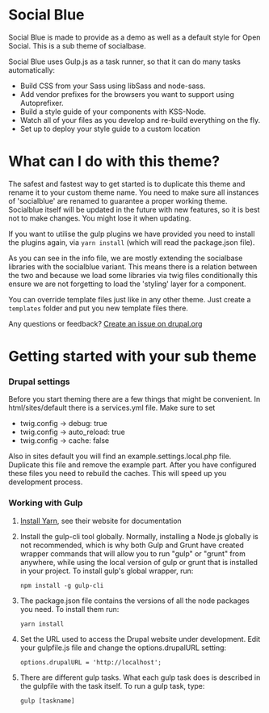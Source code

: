 # Social Blue
Social Blue is made to provide as a demo as well as a default style for Open
Social. This is a sub theme of socialbase.

Social Blue uses Gulp.js as a task runner, so that it can do many tasks
automatically:
 - Build CSS from your Sass using libSass and node-sass.
 - Add vendor prefixes for the browsers you want to support using Autoprefixer.
 - Build a style guide of your components with KSS-Node.
 - Watch all of your files as you develop and re-build everything on the fly.
 - Set up to deploy your style guide to a custom location

# What can I do with this theme?
The safest and fastest way to get started is to duplicate this theme and rename
it to your custom theme name. You need to make sure all instances of
'socialblue' are renamed to guarantee a proper working theme. Socialblue itself
will be updated in the future with new features, so it is best not to make
changes. You might lose it when updating.

If you want to utilise the gulp plugins we have provided you need to install the
plugins again, via `yarn install` (which will read the package.json file).

As you can see in the info file, we are mostly extending the socialbase
libraries with the socialblue variant. This means there is a relation between
the two and because we load some libraries via twig files conditionally this
ensure we are not forgetting to load the 'styling' layer for a component.

You can override template files just like in any other theme. Just create a
`templates` folder and put you new template files there.



Any questions or feedback?
[Create an issue on drupal.org](https://www.drupal.org/project/issues/social)


# Getting started with your sub theme 

### Drupal settings
Before you start theming there are a few things that might be convenient. In
html/sites/default there is a services.yml file. Make sure to set
* twig.config -> debug: true
* twig.config -> auto_reload: true
* twig.config -> cache: false

Also in sites default you will find an example.settings.local.php file.
Duplicate this file and remove the example part. After you have configured these
files you need to rebuild the caches. This will speed up you development
process.

### Working with Gulp

1. [Install Yarn](https://yarnpkg.com/en/docs/install), see their website for
documentation

2. Install the gulp-cli tool globally. Normally, installing a Node.js globally
  is not recommended, which is why both Gulp and Grunt have created wrapper
  commands that will allow you to run "gulp" or "grunt" from anywhere, while
  using the local version of gulp or grunt that is installed in your project.
  To install gulp's global wrapper, run:
    ```
    npm install -g gulp-cli

3. The package.json file contains the versions of all the node packages you
need. To install them run:
    ```
    yarn install
    ```
    
4. Set the URL used to access the Drupal website under development. Edit your
    gulpfile.js file and change the options.drupalURL setting:
    ```
    options.drupalURL = 'http://localhost';
    ```

4. There are different gulp tasks. What each gulp task does is described in the
gulpfile with the task itself. To run a gulp task, type:
    ```
    gulp [taskname]
    ```
